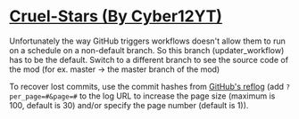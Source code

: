 # [Cruel-Stars (By Cyber12YT)](https://github.com/Cyber12YT/Cruel-Stars)

Unfortunately the way GitHub triggers workflows doesn't allow them to run on a schedule on a non-default branch. So this branch (updater_workflow) has to be the default. Switch to a different branch to see the source code of the mod (for ex. master -> the master branch of the mod)

To recover lost commits, use the commit hashes from [GitHub's reflog](https://api.github.com/repos/KtaneModules/Cruel-Stars-Cyber12YT/events) (add `?per_page=#&page=#` to the log URL to increase the page size (maximum is 100, default is 30) and/or specify the page number (default is 1)).
